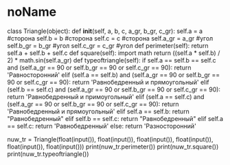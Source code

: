 # noName
class Triangle(object):
  def __init__(self, a, b, c, a_gr, b_gr, c_gr):
    self.a = a #сторона
    self.b = b #сторона 
    self.c = c #сторона
    self.a_gr = a_gr #угол
    self.b_gr = b_gr #угол
    self.c_gr = c_gr #угол
  def perimeter(self):
    return self.a + self.b + self.c
  def square(self):
    import math
    return ((self.a * self.b) / 2) * math.sin(self.a_gr)
  def typeoftriangle(self):
    if self.a == self.b == self.c and (self.a_gr == 90 or self.b_gr == 90 or self.c_gr == 90):
      return 'Равносторонний'
    elif (self.a == self.b) and (self.a_gr == 90 or self.b_gr == 90 or self.c_gr == 90):
      return 'Равнобедренный и прямоугольный'
    elif (self.b == self.c) and (self.a_gr == 90 or self.b_gr == 90 or self.c_gr == 90):
      return 'Равнобедренный и примоугольный'
    elif (self.a == self.c) and (self.a_gr == 90 or self.b_gr == 90 or self.c_gr == 90):
     return 'Равнобедренный и прямоугольный'
    elif self.a == self.b:
     return "Равнобедренный"
    elif self.b == self.c:
     return "Равнобедренный"
    elif self.a == self.c:
      return 'Равнобедренный'
    else:
      return 'Разносторонний'
    
nuw_tr = Triangle(float(input()), float(input()), float(input()), float(input()), float(input()), float(input()))
print(nuw_tr.perimeter())
print(nuw_tr.square())
print(nuw_tr.typeoftriangle())

